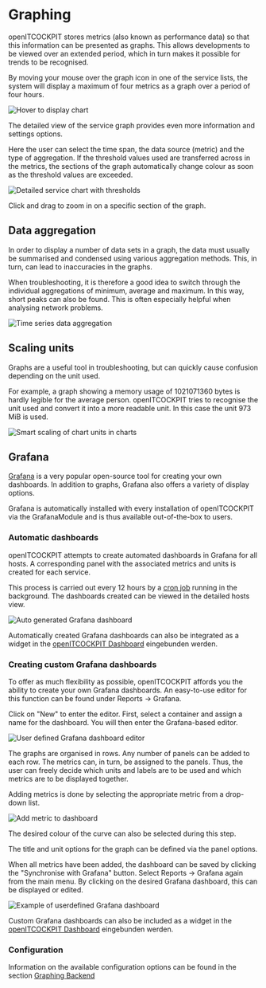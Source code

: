 # Graphing

openITCOCKPIT stores metrics (also known as performance data) so that this information can be presented as graphs. This allows developments to be viewed over an extended period, which in turn makes it possible for trends to be recognised.

By moving your mouse over the graph icon in one of the service lists, the system will display a maximum of four metrics as a graph over a period of four hours.

![Hover to display chart](/images/monitoring-hover-graphs.png)

The detailed view of the service graph provides even more information and settings options.

Here the user can select the time span, the data source (metric) and the type of aggregation. If the threshold values used are transferred across in the metrics, the sections of the graph automatically change colour as soon as the threshold values are exceeded.

![Detailed service chart with thresholds](/images/detailed-chart-with-thresholds.png)

Click and drag to zoom in on a specific section of the graph.

## Data aggregation

In order to display a number of data sets in a graph, the data must usually be summarised and condensed using various aggregation methods. This, in turn, can lead to inaccuracies in the graphs.

When troubleshooting, it is therefore a good idea to switch through the individual aggregations of minimum, average and maximum. In this way, short peaks can also be found. This is often especially helpful when analysing network problems.

![Time series data aggregation](/images/chart-aggregation.jpg)

## Scaling units

Graphs are a useful tool in troubleshooting, but can quickly cause confusion depending on the unit used.

For example, a graph showing a memory usage of 1021071360 bytes is hardly legible for the average person. openITCOCKPIT tries to recognise the unit used and convert it into a more readable unit. In this case the unit 973 MiB is used.

![Smart scaling of chart units in charts](/images/smart-unit-scaling-charts.jpg)

## Grafana

[Grafana](https://grafana.com/) is a very popular open-source tool for creating your own dashboards. In addition to graphs, Grafana also offers a variety of display options.

Grafana is automatically installed with every installation of openITCOCKPIT via the GrafanaModule and is thus available out-of-the-box to users.

### Automatic dashboards

openITCOCKPIT attempts to create automated dashboards in Grafana for all hosts. A corresponding panel with the associated metrics and units is created for each service.

This process is carried out every 12 hours by a [cron job](/configuration/cronjobs/) running in the background. The dashboards created can be viewed in the detailed hosts view.

![Auto generated Grafana dashboard](/images/auto-generated-grafana-dashboard.png)

Automatically created Grafana dashboards can also be integrated as a widget in the [openITCOCKPIT Dashboard](/monitoring/dashboard/) eingebunden werden.


### Creating custom Grafana dashboards

To offer as much flexibility as possible, openITCOCKPIT affords you the ability to create your own Grafana dashboards. An easy-to-use editor for this function can be found under Reports → Grafana.

Click on "New" to enter the editor. First, select a container and assign a name for the dashboard. You will then enter the Grafana-based editor.

![User defined Grafana dashboard editor](/images/user-defined-grafana-dashboard-editor.png)

The graphs are organised in rows. Any number of panels can be added to each row. The metrics can, in turn, be assigned to the panels. Thus, the user can freely decide which units and labels are to be used and which metrics are to be displayed together.

Adding metrics is done by selecting the appropriate metric from a drop-down list. 

![Add metric to dashboard](/images/add-metric-to-dashboard.png)

The desired colour of the curve can also be selected during this step.

The title and unit options for the graph can be defined via the panel options.

When all metrics have been added, the dashboard can be saved by clicking the "Synchronise with Grafana" button. Select Reports → Grafana again from the main menu. By clicking on the desired Grafana dashboard, this can be displayed or edited.

![Example of userdefined Grafana dashboard](/images/example-of-userdefined-grafana-dashboard.png)


Custom Grafana dashboards can also be included as a widget in the [openITCOCKPIT Dashboard](/monitoring/dashboard/) eingebunden werden.

### Configuration

Information on the available configuration options can be found in the section [Graphing Backend](/additional/graphing-backend/)
